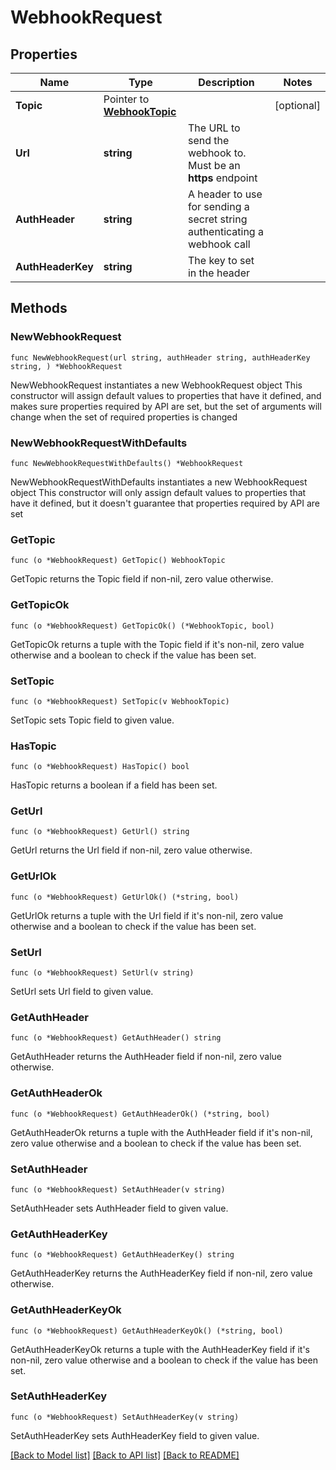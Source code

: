 # WebhookRequest

## Properties

Name | Type | Description | Notes
------------ | ------------- | ------------- | -------------
**Topic** | Pointer to [**WebhookTopic**](WebhookTopic.md) |  | [optional] 
**Url** | **string** | The URL to send the webhook to. Must be an **https** endpoint | 
**AuthHeader** | **string** | A header to use for sending a secret string authenticating a webhook call | 
**AuthHeaderKey** | **string** | The key to set in the header | 

## Methods

### NewWebhookRequest

`func NewWebhookRequest(url string, authHeader string, authHeaderKey string, ) *WebhookRequest`

NewWebhookRequest instantiates a new WebhookRequest object
This constructor will assign default values to properties that have it defined,
and makes sure properties required by API are set, but the set of arguments
will change when the set of required properties is changed

### NewWebhookRequestWithDefaults

`func NewWebhookRequestWithDefaults() *WebhookRequest`

NewWebhookRequestWithDefaults instantiates a new WebhookRequest object
This constructor will only assign default values to properties that have it defined,
but it doesn't guarantee that properties required by API are set

### GetTopic

`func (o *WebhookRequest) GetTopic() WebhookTopic`

GetTopic returns the Topic field if non-nil, zero value otherwise.

### GetTopicOk

`func (o *WebhookRequest) GetTopicOk() (*WebhookTopic, bool)`

GetTopicOk returns a tuple with the Topic field if it's non-nil, zero value otherwise
and a boolean to check if the value has been set.

### SetTopic

`func (o *WebhookRequest) SetTopic(v WebhookTopic)`

SetTopic sets Topic field to given value.

### HasTopic

`func (o *WebhookRequest) HasTopic() bool`

HasTopic returns a boolean if a field has been set.

### GetUrl

`func (o *WebhookRequest) GetUrl() string`

GetUrl returns the Url field if non-nil, zero value otherwise.

### GetUrlOk

`func (o *WebhookRequest) GetUrlOk() (*string, bool)`

GetUrlOk returns a tuple with the Url field if it's non-nil, zero value otherwise
and a boolean to check if the value has been set.

### SetUrl

`func (o *WebhookRequest) SetUrl(v string)`

SetUrl sets Url field to given value.


### GetAuthHeader

`func (o *WebhookRequest) GetAuthHeader() string`

GetAuthHeader returns the AuthHeader field if non-nil, zero value otherwise.

### GetAuthHeaderOk

`func (o *WebhookRequest) GetAuthHeaderOk() (*string, bool)`

GetAuthHeaderOk returns a tuple with the AuthHeader field if it's non-nil, zero value otherwise
and a boolean to check if the value has been set.

### SetAuthHeader

`func (o *WebhookRequest) SetAuthHeader(v string)`

SetAuthHeader sets AuthHeader field to given value.


### GetAuthHeaderKey

`func (o *WebhookRequest) GetAuthHeaderKey() string`

GetAuthHeaderKey returns the AuthHeaderKey field if non-nil, zero value otherwise.

### GetAuthHeaderKeyOk

`func (o *WebhookRequest) GetAuthHeaderKeyOk() (*string, bool)`

GetAuthHeaderKeyOk returns a tuple with the AuthHeaderKey field if it's non-nil, zero value otherwise
and a boolean to check if the value has been set.

### SetAuthHeaderKey

`func (o *WebhookRequest) SetAuthHeaderKey(v string)`

SetAuthHeaderKey sets AuthHeaderKey field to given value.



[[Back to Model list]](../README.md#documentation-for-models) [[Back to API list]](../README.md#documentation-for-api-endpoints) [[Back to README]](../README.md)


